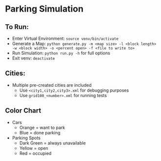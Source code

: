 # Parking Simulation  

## To Run:  
- Enter Virtual Environment: `source venv/bin/activate`
- Generate a Map: `python generate.py -m <map size> -l <block length> -w <block width> -o <percent open> -f <file to write to>`
- Run Simulation: `python run.py -h` for full options
- Exit venv: `deactivate`

## Cities:
- Multiple pre-created cities are included
	- Use `<city1,city2,city3>.xml` for debugging purposes
	- Use `grid100_<number>.xml` for running tests

## Color Chart
- Cars
  - Orange = want to park
  - Blue = done parking
- Parking Spots
  - Dark Green = always unavailable
  - Yellow = open
  - Red = occupied
